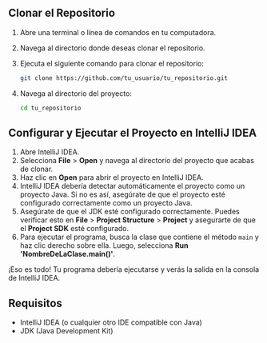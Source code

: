 ## Clonar el Repositorio

1. Abre una terminal o línea de comandos en tu computadora.
2. Navega al directorio donde deseas clonar el repositorio.
3. Ejecuta el siguiente comando para clonar el repositorio:

    ```bash
    git clone https://github.com/tu_usuario/tu_repositorio.git
    ```

4. Navega al directorio del proyecto:

    ```bash
    cd tu_repositorio
    ```

## Configurar y Ejecutar el Proyecto en IntelliJ IDEA

1. Abre IntelliJ IDEA.
2. Selecciona **File** > **Open** y navega al directorio del proyecto que acabas de clonar.
3. Haz clic en **Open** para abrir el proyecto en IntelliJ IDEA.
4. IntelliJ IDEA debería detectar automáticamente el proyecto como un proyecto Java. Si no es así, asegúrate de que el proyecto esté configurado correctamente como un proyecto Java.
5. Asegúrate de que el JDK esté configurado correctamente. Puedes verificar esto en **File** > **Project Structure** > **Project** y asegurarte de que el **Project SDK** esté configurado.
6. Para ejecutar el programa, busca la clase que contiene el método `main` y haz clic derecho sobre ella. Luego, selecciona **Run 'NombreDeLaClase.main()'**.

¡Eso es todo! Tu programa debería ejecutarse y verás la salida en la consola de IntelliJ IDEA.

## Requisitos

- IntelliJ IDEA (o cualquier otro IDE compatible con Java)
- JDK (Java Development Kit)


